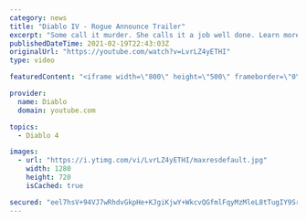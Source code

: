 ```yaml
---
category: news
title: "Diablo IV - Rogue Announce Trailer"
excerpt: "Some call it murder. She calls it a job well done. Learn more at Diablo4.com The Rogue is the newest addition to the Diablo IV campfire, combining range and ..."
publishedDateTime: 2021-02-19T22:43:03Z
originalUrl: "https://youtube.com/watch?v=LvrLZ4yETHI"
type: video

featuredContent: "<iframe width=\"800\" height=\"500\" frameborder=\"0\" src=\"https://www.youtube.com/embed/LvrLZ4yETHI\" allow=\"accelerometer; autoplay; encrypted-media; gyroscope; picture-in-picture\" allowfullscreen></iframe>"

provider:
  name: Diablo
  domain: youtube.com

topics:
  - Diablo 4

images:
  - url: "https://i.ytimg.com/vi/LvrLZ4yETHI/maxresdefault.jpg"
    width: 1280
    height: 720
    isCached: true

secured: "eel7hsV+94VJ7wRhdvGkpHe+KJgiKjwY+WkcvQGfmlFqyMzMleL8tTugIY9Srrkoe1voNfID0reEa9rWSEoqGqxwE7PZzr8HbGJVuVw3d3tvX8T9U7nCX9RhHDcZtT+51QzwlLr4U7Q7U1DHPj86vXMRStJAuTEIzDE8wNeJEFWLP94u4/kc+gofSVf89yuWT7/hGczj8k0jUZNeOvflATEFZrmftJEx58WdQPwVmGrANGd+iwIQvo/KPxGlPPbDnO+I0GsTVgEA29uyGSnnfKlsnfJ/+LhXlcCkqN1XqXcgYydmJQVDIwKVwbNTB+U5PyeaTqt/q4OvSIh34whFEpq+JAeXTWXjxuEAUAxiGKOi1cJnz2Yc/IhiGDKyXo8q+r4QJGx+MsVarm8Q77awh7M4ylrr/y/rxH0TsI84vILbsZj43y18MW4VsLwi2QcH;fePF3gGlxnnAnM/t978U6Q=="
---
```


